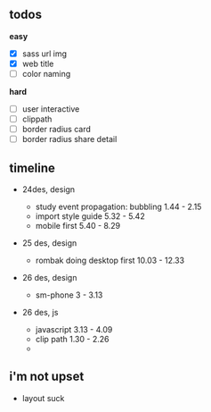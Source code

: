 ## todos
**easy**
- [x] sass url img
- [x] web title
- [ ] color naming

**hard**
- [ ] user interactive
- [ ] clippath
- [ ] border radius card
- [ ] border radius share detail

## timeline
- 24des, design
  - study event propagation: bubbling 1.44 - 2.15
  - import style guide 5.32 - 5.42
  - mobile first 5.40 - 8.29

- 25 des, design
  - rombak doing desktop first 10.03 - 12.33

- 26 des, design 
  - sm-phone 3 - 3.13

- 26 des, js
  - javascript 3.13 - 4.09
  - clip path 1.30 - 2.26
  - 

## i'm not upset
- layout suck

